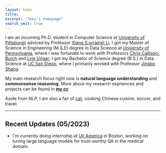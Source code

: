 ```yaml
---
layout: home
title: 
excerpt: "Joey's homepage"
search_omit: true
---
```

I am an incoming Ph.D. student in Computer Science at [University of Pittsburgh](https://www.cs.pitt.edu/) adviced by Professor [Xiang (Lorraine) Li](https://www.cs.pitt.edu/people/full-time-faculty/lorraine-xiang-li). I got my Master of Science in Engineering (M.S.E) degree in Data Science at [University of Pennsylvania](https://dats.seas.upenn.edu), where I was fortunate to work with Professors [Chris Callison-Burch](https://www.cis.upenn.edu/~ccb/) and [Lyle Ungar](https://www.cis.upenn.edu/~ungar/); I got my Bachelor of Science degree (B.S.) in Data Science at [UC San Diego](https://datascience.ucsd.edu/), where I primarily worked with Professor [Jingbo Shang](https://shangjingbo1226.github.io/). 

My main research focus right now is **natural language understanding** and **commonsense reasoning**. More about my research expriences and projects can be found in **[my cv](/doc/cv.pdf)**

Aside from NLP, I am also a fan of [cat](https://www.instagram.com/coco.quinn555/), cooking Chinese cuisine, soccer, and travel.

-----

## Recent Updates (05/2023)
- I'm currently doing internship at [UII America](https://www.linkedin.com/company/uii-america-inc) in Boston, working on tuning large language models for trust-worthy QA in the medical domain.

<!-- ## Older Posts -->
